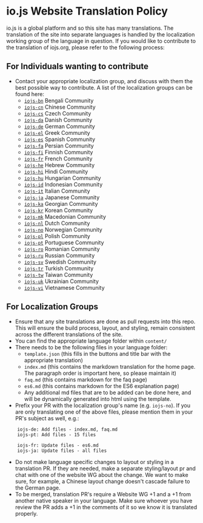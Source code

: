 # io.js Website Translation Policy

io.js is a global platform and so this site has many translations. The translation of the site into
separate languages is handled by the localization working group of the language in question. If you
would like to contribute to the translation of iojs.org, please refer to the following process:

## For Individuals wanting to contribute
* Contact your appropriate localization group, and discuss with them the best possible way to contribute. A list of the localization groups can be found here: 
    * [`iojs-bn`](https://github.com/iojs/iojs-bn) Bengali Community
    * [`iojs-cn`](https://github.com/iojs/iojs-cn) Chinese Community 
    * [`iojs-cs`](https://github.com/iojs/iojs-cs) Czech Community 
    * [`iojs-da`](https://github.com/iojs/iojs-da) Danish Community 
    * [`iojs-de`](https://github.com/iojs/iojs-de) German Community
    * [`iojs-el`](https://github.com/iojs/iojs-el) Greek Community
    * [`iojs-es`](https://github.com/iojs/iojs-es) Spanish Community
    * [`iojs-fa`](https://github.com/iojs/iojs-fa) Persian Community 
    * [`iojs-fi`](https://github.com/iojs/iojs-fi) Finnish Community
    * [`iojs-fr`](https://github.com/iojs/iojs-fr) French Community
    * [`iojs-he`](https://github.com/iojs/iojs-he) Hebrew Community
    * [`iojs-hi`](https://github.com/iojs/iojs-hi) Hindi Community 
    * [`iojs-hu`](https://github.com/iojs/iojs-hu) Hungarian Community
    * [`iojs-id`](https://github.com/iojs/iojs-id) Indonesian Community
    * [`iojs-it`](https://github.com/iojs/iojs-it) Italian Community
    * [`iojs-ja`](https://github.com/iojs/iojs-ja) Japanese Community
    * [`iojs-ka`](https://github.com/iojs/iojs-ka) Georgian Community
    * [`iojs-kr`](https://github.com/iojs/iojs-kr) Korean Community
    * [`iojs-mk`](https://github.com/iojs/iojs-mk) Macedonian Community
    * [`iojs-nl`](https://github.com/iojs/iojs-nl) Dutch Community
    * [`iojs-no`](https://github.com/iojs/iojs-no) Norwegian Community
    * [`iojs-pl`](https://github.com/iojs/iojs-pl) Polish Community
    * [`iojs-pt`](https://github.com/iojs/iojs-pt) Portuguese Community
    * [`iojs-ro`](https://github.com/iojs/iojs-ro) Romanian Community
    * [`iojs-ru`](https://github.com/iojs/iojs-ru) Russian Community
    * [`iojs-sv`](https://github.com/iojs/iojs-sv) Swedish Community
    * [`iojs-tr`](https://github.com/iojs/iojs-tr) Turkish Community
    * [`iojs-tw`](https://github.com/iojs/iojs-tw) Taiwan Community
    * [`iojs-uk`](https://github.com/iojs/iojs-uk) Ukrainian Community
    * [`iojs-vi`](https://github.com/iojs/iojs-vi) Vietnamese Community
    
## For Localization Groups
* Ensure that any site translations are done as pull requests into this repo. This will ensure the build process, layout, and styling, remain consistent across the different translations of the site.
* You can find the appropriate language folder within `content/`
* There needs to be the following files in your language folder:
    * `template.json` (this fills in the buttons and title bar with the appropriate translation)
    * `index.md` (this contains the markdown translation for the home page. The paragraph order is important here, so please maintain it)
    * `faq.md` (this contains markdown for the faq page)
    * `es6.md` (this contains markdown for the ES6 explanation page)
    * Any additional md files that are to be added can be done here, and will be dynamically generated into html using the template.
* Prefix your PR with the localization group's name (e.g. `iojs-no`). If you are only translating one of the above files, please mention them in your PR's subject as well, e.g.:
```
    iojs-de: Add files - index.md, faq.md
    iojs-pt: Add files - 15 files

    iojs-fr: Update files - es6.md
    iojs-ja: Update files - all files
```
* Do not make language specific changes to layout or styling in a translation PR. If they are needed, make a separate styling/layout pr and chat with one of the website WG about the change. We want to make sure, for example, a Chinese layout change doesn't cascade failure to the German page.
* To be merged, translation PR's require a Website WG +1 and a +1 from another native speaker in your language. Make sure whoever you have review the PR adds a +1 in the comments of it so we know it is translated properly.
